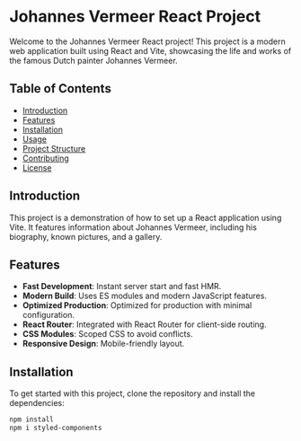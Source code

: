 # Johannes Vermeer React Project

Welcome to the Johannes Vermeer React project! This project is a modern web application built using React and Vite, showcasing the life and works of the famous Dutch painter Johannes Vermeer.

## Table of Contents

- [Introduction](#introduction)
- [Features](#features)
- [Installation](#installation)
- [Usage](#usage)
- [Project Structure](#project-structure)
- [Contributing](#contributing)
- [License](#license)

## Introduction

This project is a demonstration of how to set up a React application using Vite. It features information about Johannes Vermeer, including his biography, known pictures, and a gallery.

## Features

- **Fast Development**: Instant server start and fast HMR.
- **Modern Build**: Uses ES modules and modern JavaScript features.
- **Optimized Production**: Optimized for production with minimal configuration.
- **React Router**: Integrated with React Router for client-side routing.
- **CSS Modules**: Scoped CSS to avoid conflicts.
- **Responsive Design**: Mobile-friendly layout.

## Installation

To get started with this project, clone the repository and install the dependencies:

```bash
npm install
npm i styled-components
